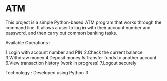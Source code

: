 # ATM
This project is a simple Python-based ATM program that works through the command line.
It allows a user to log in with their account number and password, and then carry out common banking tasks.

Available Operations :

1.Login with account number and PIN
2.Check the current balance
3.Withdraw money
4.Deposit money
5.Transfer funds to another account
6.View transaction history (work in progress)
7.Logout securely

Technology :
Developed using Python 3
